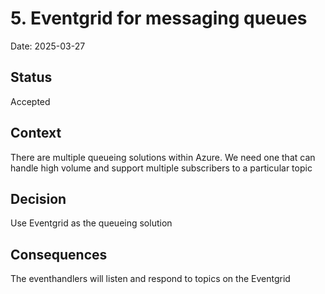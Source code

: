 # 5. Eventgrid for messaging queues

Date: 2025-03-27

## Status

Accepted

## Context

There are multiple queueing solutions within Azure. We need one that can handle high volume and support multiple subscribers to a particular topic

## Decision

Use Eventgrid as the queueing solution

## Consequences

The eventhandlers will listen and respond to topics on the Eventgrid
